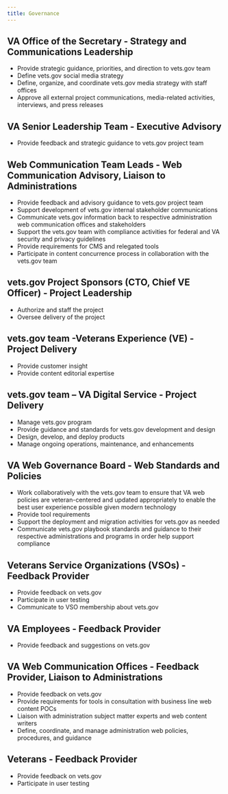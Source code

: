 ```yaml
---
title: Governance
---
```


## VA Office of the Secretary -  Strategy and Communications Leadership
  - Provide strategic guidance, priorities, and direction to vets.gov team
  - Define vets.gov social media strategy
  - Define, organize, and coordinate vets.gov media strategy with staff offices
  - Approve all external project communications, media-related activities, interviews, and press releases

## VA Senior Leadership Team - Executive Advisory
  - Provide feedback and strategic guidance to vets.gov project team

## Web Communication Team Leads -  Web Communication Advisory, Liaison to Administrations
  - Provide feedback and advisory guidance to vets.gov project team
  - Support development of vets.gov internal stakeholder communications
  - Communicate vets.gov information back to respective administration web communication offices and stakeholders
  - Support the vets.gov team with compliance activities for federal and VA security and privacy guidelines
  - Provide requirements for CMS and relegated tools
  - Participate in content concurrence process in collaboration with the vets.gov team

## vets.gov Project Sponsors (CTO, Chief VE Officer) - Project Leadership
  - Authorize and staff the project
  - Oversee delivery of the project

## vets.gov team -Veterans Experience (VE) - Project Delivery
  - Provide customer insight
  - Provide content editorial expertise

## vets.gov team – VA Digital Service -  Project Delivery
  - Manage vets.gov program
  - Provide guidance and standards for vets.gov development and design
  - Design, develop, and deploy products
  - Manage ongoing operations, maintenance, and enhancements

## VA Web Governance Board -  Web Standards and Policies
  - Work collaboratively with the vets.gov team to ensure that VA web policies are veteran-centered and updated appropriately to enable the best user experience possible given modern technology
  - Provide tool requirements
  - Support the deployment and migration activities for vets.gov as needed
  - Communicate vets.gov playbook standards and guidance to their respective administrations and programs in order help support compliance

## Veterans Service Organizations (VSOs) - Feedback Provider
  - Provide feedback on vets.gov
  - Participate in user testing
  - Communicate to <abbr>VSO</abbr> membership about vets.gov

## VA Employees - Feedback Provider
  - Provide feedback and suggestions on vets.gov

## VA Web Communication Offices - Feedback Provider, Liaison to Administrations
  - Provide feedback on vets.gov
  - Provide requirements for tools in consultation with business line web content POCs
  - Liaison with administration subject matter experts and web content writers
  - Define, coordinate, and manage administration web policies, procedures, and guidance

## Veterans - Feedback Provider
  - Provide feedback on vets.gov
  - Participate in user testing
